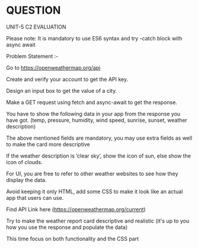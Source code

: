 # QUESTION

UNIT-5 C2 EVALUATION

Please note: It is mandatory to use ES6 syntax and try -catch block with async await

Problem Statement :-

Go to https://openweathermap.org/api

Create and verify your account to get the API key.

Design an input box to get the value of a city.

Make a GET request using fetch and async-await to get the response.

You have to show the following data in your app from the response you have got. (temp, pressure, humidity, wind speed, sunrise, sunset, weather description)

The above mentioned fields are mandatory, you may use extra fields as well to make the card more descriptive

If the weather description is ‘clear sky’, show the icon of sun, else show the icon of clouds.

For UI, you are free to refer to other weather websites to see how they display the data.

Avoid keeping it only HTML, add some CSS to make it look like an actual app that users can use.

Find API Link here (https://openweathermap.org/current)

Try to make the weather report card descriptive and realistic (it's up to you how you use the response and populate the data)

This time focus on both functionality and the CSS part
